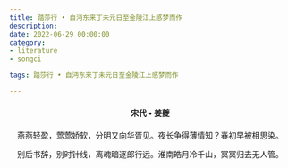 ```yaml
---
title: 踏莎行 • 自沔东来丁未元日至金陵江上感梦而作
description:
date: 2022-06-29 00:00:00
category:
- literature
- songci

tags: 踏莎行 • 自沔东来丁未元日至金陵江上感梦而作

---
```


<div id="poem-author">
    宋代 • 姜夔
</div>
<div id="poem-body">
<p class="poem-paragraph">燕燕轻盈，莺莺娇软，分明又向华胥见。夜长争得薄情知？春初早被相思染。</p>
<p class="poem-paragraph">别后书辞，别时针线，离魂暗逐郎行远。淮南皓月冷千山，冥冥归去无人管。</p>

</div>

<style>

#poem-author {
    width: 100%;
    text-align: center;
    margin: 20px 0;
    font-weight: bold;
}
#poem-body {
    width: 100%;
    text-align: center;
}
.poem-paragraph {
    font-family: "仿宋"
}

</style>